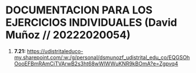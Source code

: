 # DOCUMENTACION PARA LOS EJERCICIOS INDIVIDUALES (David Muñoz // 20222020054)

1. **7.21:** https://udistritaleduco-my.sharepoint.com/:w:/g/personal/dsmunozf_udistrital_edu_co/EQGSOhOooEFBmRAmCiTVArwB2s3ht68wWlWWuKNR9kBOmA?e=Zgpvq4